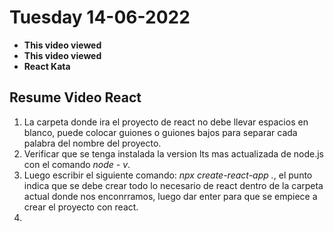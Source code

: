 # Tuesday 14-06-2022

<ul>
  <li><strong>This video viewed</strong></li>
  <li><strong>This video viewed</strong></li>
  <li><strong>React Kata</strong></li>
</ul>

<a name="reviewVideo1"></a>


<a name="reviewVideo2"></a>

## Resume Video React


<ol>
  <li>La carpeta donde ira el proyecto de react no debe llevar espacios en blanco, puede colocar guiones o guiones bajos para separar cada palabra del nombre del proyecto.</li>
  <li>Verificar que se tenga instalada la version lts mas actualizada de node.js con el comando <i>node - v</i>.</li>
  <li>Luego escribir el siguiente comando: <i>npx create-react-app .</i>, el punto indica que se debe crear todo lo necesario de react dentro de la carpeta actual donde nos enconrramos, luego dar enter para que se empiece a crear el proyecto con react.</li>
  <li></li>
</ol>

<a name="React kata"></a>



<!-- ```typescript

``` -->

<!-- <ul>
  <li></li>
</ul> -->
<!-- <img/> -->
<i></i>
<p align="justify"></p>
<strong></strong>
<p align="center"></p>
<br />
